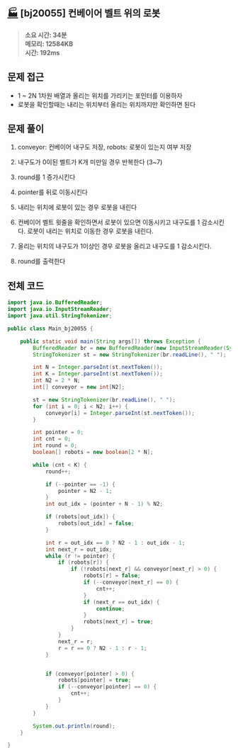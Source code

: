 ## [🏭](https://www.acmicpc.net/problem/20055) [bj20055] 컨베이어 벨트 위의 로봇

> **소요 시간: 34분<br>
> 메모리: 12584KB<br>
> 시간: 192ms**

## 문제 접근

- 1 ~ 2N 1차원 배열과 올리는 위치를 가리키는 포인터를 이용하자
- 로봇을 확인할때는 내리는 위치부터 올리는 위치까지만 확인하면 된다

## 문제 풀이

1. conveyor: 컨베이어 내구도 저장, robots: 로봇이 있는지 여부 저장

2. 내구도가 0이된 벨트가 K개 미만일 경우 반복한다 (3~7)

3. round를 1 증가시킨다

4. pointer를 뒤로 이동시킨다

5. 내리는 위치에 로봇이 있는 경우 로봇을 내린다

6. 컨베이어 벨트 윗줄을 확인하면서 로봇이 있으면 이동시키고 내구도를 1 감소시킨다. 로봇이 내리는 위치로 이동한 경우 로봇을 내린다.

7. 올리는 위치의 내구도가 1이상인 경우 로봇을 올리고 내구도를 1 감소시킨다.

8. round를 출력한다

## 전체 코드

```java
import java.io.BufferedReader;
import java.io.InputStreamReader;
import java.util.StringTokenizer;

public class Main_bj20055 {

    public static void main(String args[]) throws Exception {
        BufferedReader br = new BufferedReader(new InputStreamReader(System.in));
        StringTokenizer st = new StringTokenizer(br.readLine(), " ");

        int N = Integer.parseInt(st.nextToken());
        int K = Integer.parseInt(st.nextToken());
        int N2 = 2 * N;
        int[] conveyor = new int[N2];

        st = new StringTokenizer(br.readLine(), " ");
        for (int i = 0; i < N2; i++) {
            conveyor[i] = Integer.parseInt(st.nextToken());
        }

        int pointer = 0;
        int cnt = 0;
        int round = 0;
        boolean[] robots = new boolean[2 * N];

        while (cnt < K) {
            round++;

            if (--pointer == -1) {
                pointer = N2 - 1;
            }
            int out_idx = (pointer + N - 1) % N2;

            if (robots[out_idx]) {
                robots[out_idx] = false;
            }

            int r = out_idx == 0 ? N2 - 1 : out_idx - 1;
            int next_r = out_idx;
            while (r != pointer) {
                if (robots[r]) {
                    if (!robots[next_r] && conveyor[next_r] > 0) {
                        robots[r] = false;
                        if (--conveyor[next_r] == 0) {
                            cnt++;
                        }
                        if (next_r == out_idx) {
                            continue;
                        }
                        robots[next_r] = true;
                    }
                }
                next_r = r;
                r = r == 0 ? N2 - 1 : r - 1;
            }


            if (conveyor[pointer] > 0) {
                robots[pointer] = true;
                if (--conveyor[pointer] == 0) {
                    cnt++;
                }
            }
        }

        System.out.println(round);
    }

}
```
